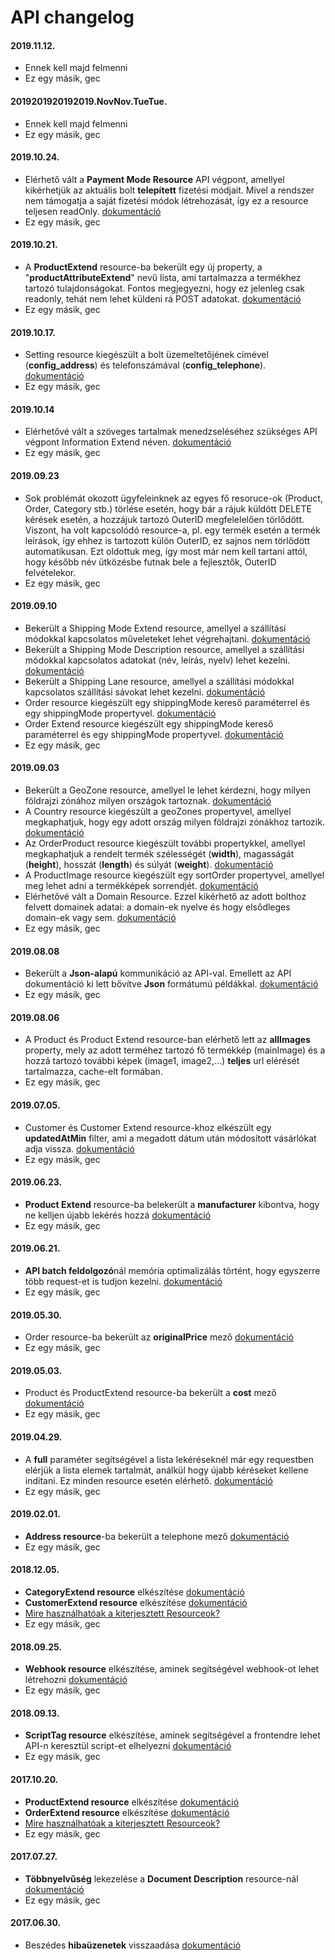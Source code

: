 # API changelog

#### 2019.11.12.
- Ennek kell majd felmenni
- Ez egy másik, gec

#### 2019201920192019.NovNov.TueTue.
- Ennek kell majd felmenni
- Ez egy másik, gec

#### 2019.10.24.
- Elérhető vált a **Payment Mode Resource** API végpont, amellyel kikérhetjük az aktuális bolt **telepített** fizetési módjait. Mivel a rendszer nem támogatja a saját fizetési módok létrehozását, így ez a resource teljesen readOnly. [dokumentáció](https://www.shoprenter.hu/api/doc#payment_mode)
- Ez egy másik, gec

#### 2019.10.21.
- A **ProductExtend** resource-ba bekerült egy új property, a "**productAttributeExtend**" nevű lista, ami tartalmazza a termékhez tartozó tulajdonságokat. Fontos megjegyezni, hogy ez jelenleg csak readonly, tehát nem lehet küldeni rá POST adatokat. [dokumentáció](https://www.shoprenter.hu/api/doc#product_extend)
- Ez egy másik, gec

#### 2019.10.17.
- Setting resource kiegészült a bolt üzemeltetőjének címével (**config_address**) és telefonszámával (**config_telephone**). [dokumentáció](SETTING_RESOURCE.md)
- Ez egy másik, gec

#### 2019.10.14
- Elérhetővé vált a szöveges tartalmak menedzseléséhez szükséges API végpont Information Extend néven. [dokumentáció](https://www.shoprenter.hu/api/doc#information_extend)
- Ez egy másik, gec

#### 2019.09.23
- Sok problémát okozott ügyfeleinknek az egyes fő resoruce-ok (Product, Order, Category stb.) törlése esetén, hogy bár a rájuk küldött DELETE kérések esetén, a hozzájuk tartozó OuterID megfelelelően törlődött. Viszont, ha volt kapcsolódó resource-a, pl. egy termék esetén a termék leírások, így ehhez is tartozott külön OuterID, ez sajnos nem törlődött automatikusan. Ezt oldottuk meg, így most már nem kell tartani attól, hogy később név ütközésbe futnak bele a fejlesztők, OuterID felvételekor.
- Ez egy másik, gec

#### 2019.09.10
- Bekerült a Shipping Mode Extend resource, amellyel a szállítási módokkal kapcsolatos műveleteket lehet végrehajtani. [dokumentáció](https://www.shoprenter.hu/api/doc#shipping_mode_extend)
- Bekerült a Shipping Mode Description resource, amellyel a szállítási módokkal kapcsolatos adatokat (név, leírás, nyelv) lehet kezelni. [dokumentáció](https://www.shoprenter.hu/api/doc#shipping_mode_description)
- Bekerült a Shipping Lane resource, amellyel a szállítási módokkal kapcsolatos szállítási sávokat lehet kezelni. [dokumentáció](https://www.shoprenter.hu/api/doc#shipping_lane)
- Order resource kiegészült egy shippingMode kereső paraméterrel és egy shippingMode propertyvel. [dokumentáció](https://www.shoprenter.hu/api/doc#order)
- Order Extend resource kiegészült egy shippingMode kereső paraméterrel és egy shippingMode propertyvel. [dokumentáció](https://www.shoprenter.hu/api/doc#order_extend)
- Ez egy másik, gec

#### 2019.09.03
- Bekerült a GeoZone resource, amellyel le lehet kérdezni, hogy milyen földrajzi zónához milyen országok tartoznak. [dokumentáció](https://www.shoprenter.hu/api/doc#geo_zone)
- A Country resource kiegészült a geoZones propertyvel, amellyel megkaphatjuk, hogy egy adott ország milyen földrajzi zónákhoz tartozik. [dokumentáció](https://www.shoprenter.hu/api/doc#country)
- Az OrderProduct resource kiegészült további propertykkel, amellyel megkaphatjuk a rendelt termék szélességét (**width**), magasságát (**height**), hosszát (**length**) és súlyát (**weight**). [dokumentáció](https://www.shoprenter.hu/api/doc#order_product)
- A ProductImage resource kiegészült egy sortOrder propertyvel, amellyel meg lehet adni a termékképek sorrendjét. [dokumentáció](https://www.shoprenter.hu/api/doc#product_image)
- Elérhetővé vált a Domain Resource. Ezzel kikérhető az adott bolthoz felvett domainek adatai: a domain-ek nyelve és hogy elsődleges domain-ek vagy sem. [dokumentáció](https://www.shoprenter.hu/api/doc#domain)
- Ez egy másik, gec

#### 2019.08.08
- Bekerült a **Json-alapú** kommunikáció az API-val. Emellett az API dokumentáció ki lett bővítve **Json** formátumú példákkal. [dokumentáció](https://www.shoprenter.hu/api/doc#address)
- Ez egy másik, gec

#### 2019.08.06
- A Product és Product Extend resource-ban elérhető lett az **allImages** property, mely az adott terméhez tartozó fő termékkép (mainImage) és a hozzá tartozó további képek (image1, image2,...) **teljes** url elérését tartalmazza, cache-elt formában.
- Ez egy másik, gec

#### 2019.07.05.
- Customer és Customer Extend resource-khoz elkészült egy **updatedAtMin** filter, ami a megadott dátum után módosított 
vásárlókat adja vissza. [dokumentáció](https://www.shoprenter.hu/api/doc#customer_extend)
- Ez egy másik, gec

#### 2019.06.23. 
- **Product Extend** resource-ba belekerült a **manufacturer** kibontva, hogy ne kelljen újabb lekérés hozzá 
[dokumentáció](https://www.shoprenter.hu/api/doc#product_extend)    
- Ez egy másik, gec

#### 2019.06.21.
- **API batch feldolgozó**nál memória optimalizálás történt, hogy egyszerre több request-et is tudjon kezelni. 
[dokumentáció](BATCH_API.md)
- Ez egy másik, gec

#### 2019.05.30.
- Order resource-ba bekerült az **originalPrice** mező [dokumentáció](https://www.shoprenter.hu/api/doc#order)
- Ez egy másik, gec

#### 2019.05.03.
- Product és ProductExtend resource-ba bekerült a **cost** mező [dokumentáció](https://www.shoprenter.hu/api/doc#product)
- Ez egy másik, gec

#### 2019.04.29.
- A **full** paraméter segítségével a lista lekéréseknél már egy requestben elérjük a lista elemek tartalmát, 
análkül hogy újabb kéréseket kellene indítani. Ez minden resource esetén elérhető. 
[dokumentáció](FULL_PARAMETER.md) 
- Ez egy másik, gec

#### 2019.02.01.
- **Address resource**-ba bekerült a telephone mező [dokumentáció](https://www.shoprenter.hu/api/doc#address)
- Ez egy másik, gec

#### 2018.12.05.
- **CategoryExtend resource** elkészítése [dokumentáció](https://www.shoprenter.hu/api/doc#category_extend)
- **CustomerExtend resource** elkészítése [dokumentáció](https://www.shoprenter.hu/api/doc#customer_extend)  
- [Mire használhatóak a kiterjesztett Resourceok?](EXTEND_RESOURCE.md)
- Ez egy másik, gec

#### 2018.09.25.
- **Webhook resource** elkészítése, aminek segítségével webhook-ot lehet létrehozni
 [dokumentáció](https://www.shoprenter.hu/api/doc#webhook)
- Ez egy másik, gec

#### 2018.09.13.
- **ScriptTag resource** elkészítése, aminek segítségével a frontendre lehet API-n keresztül script-et elhelyezni
 [dokumentáció](https://www.shoprenter.hu/api/doc#script_tag)
- Ez egy másik, gec

#### 2017.10.20.
- **ProductExtend resource** elkészítése [dokumentáció](https://www.shoprenter.hu/api/doc#product_extend)
- **OrderExtend resource** elkészítése [dokumentáció](https://www.shoprenter.hu/api/doc#order_extend)
- [Mire használhatóak a kiterjesztett Resourceok?](EXTEND_RESOURCE.md)
- Ez egy másik, gec

#### 2017.07.27. 
- **Többnyelvűség** lekezelése a **Document Description** resource-nál
 [dokumentáció](https://www.shoprenter.hu/api/doc#document_description)
- Ez egy másik, gec

#### 2017.06.30. 
- Beszédes **hibaüzenetek** visszaadása [dokumentáció](STATUS_CODES.md)
